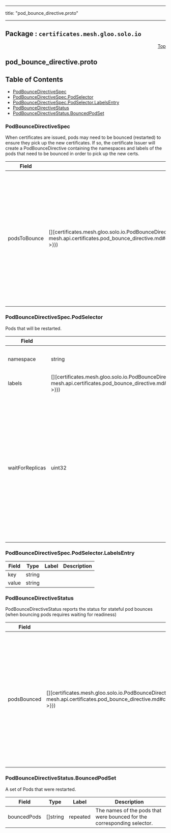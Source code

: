 
---

title: "pod_bounce_directive.proto"

---

## Package : `certificates.mesh.gloo.solo.io`



<a name="top"></a>

<a name="API Reference for pod_bounce_directive.proto"></a>
<p align="right"><a href="#top">Top</a></p>

## pod_bounce_directive.proto


## Table of Contents
  - [PodBounceDirectiveSpec](#certificates.mesh.gloo.solo.io.PodBounceDirectiveSpec)
  - [PodBounceDirectiveSpec.PodSelector](#certificates.mesh.gloo.solo.io.PodBounceDirectiveSpec.PodSelector)
  - [PodBounceDirectiveSpec.PodSelector.LabelsEntry](#certificates.mesh.gloo.solo.io.PodBounceDirectiveSpec.PodSelector.LabelsEntry)
  - [PodBounceDirectiveStatus](#certificates.mesh.gloo.solo.io.PodBounceDirectiveStatus)
  - [PodBounceDirectiveStatus.BouncedPodSet](#certificates.mesh.gloo.solo.io.PodBounceDirectiveStatus.BouncedPodSet)







<a name="certificates.mesh.gloo.solo.io.PodBounceDirectiveSpec"></a>

### PodBounceDirectiveSpec
When certificates are issued, pods may need to be bounced (restarted) to ensure they pick up the new certificates. If so, the certificate Issuer will create a PodBounceDirective containing the namespaces and labels of the pods that need to be bounced in order to pick up the new certs.


| Field | Type | Label | Description |
| ----- | ---- | ----- | ----------- |
| podsToBounce | [][certificates.mesh.gloo.solo.io.PodBounceDirectiveSpec.PodSelector]({{< ref "github.com.solo-io.gloo-mesh.api.certificates.pod_bounce_directive.md#certificates.mesh.gloo.solo.io.PodBounceDirectiveSpec.PodSelector" >}}) | repeated | A list of k8s pods to bounce (delete and cause a restart) when the certificate is issued. This will include the control plane pods as well as any pods which share a data plane with the target mesh. |
  





<a name="certificates.mesh.gloo.solo.io.PodBounceDirectiveSpec.PodSelector"></a>

### PodBounceDirectiveSpec.PodSelector
Pods that will be restarted.


| Field | Type | Label | Description |
| ----- | ---- | ----- | ----------- |
| namespace | string |  | The namespace in which the pods live. |
  | labels | [][certificates.mesh.gloo.solo.io.PodBounceDirectiveSpec.PodSelector.LabelsEntry]({{< ref "github.com.solo-io.gloo-mesh.api.certificates.pod_bounce_directive.md#certificates.mesh.gloo.solo.io.PodBounceDirectiveSpec.PodSelector.LabelsEntry" >}}) | repeated | Any labels shared by the pods. |
  | waitForReplicas | uint32 |  | Wait for this number of replacement pods to reach be fully Ready before deleting the next set of selected pods. This is used to ensure the control plane pods are allowed to restart before sidecars and gateways are restarted. |
  





<a name="certificates.mesh.gloo.solo.io.PodBounceDirectiveSpec.PodSelector.LabelsEntry"></a>

### PodBounceDirectiveSpec.PodSelector.LabelsEntry



| Field | Type | Label | Description |
| ----- | ---- | ----- | ----------- |
| key | string |  |  |
  | value | string |  |  |
  





<a name="certificates.mesh.gloo.solo.io.PodBounceDirectiveStatus"></a>

### PodBounceDirectiveStatus
PodBounceDirectiveStatus reports the status for stateful pod bounces (when bouncing pods requires waiting for readiness)


| Field | Type | Label | Description |
| ----- | ---- | ----- | ----------- |
| podsBounced | [][certificates.mesh.gloo.solo.io.PodBounceDirectiveStatus.BouncedPodSet]({{< ref "github.com.solo-io.gloo-mesh.api.certificates.pod_bounce_directive.md#certificates.mesh.gloo.solo.io.PodBounceDirectiveStatus.BouncedPodSet" >}}) | repeated | A list of k8s pods to bounce (delete and cause a restart) when the certificate is issued. This will include the control plane pods as well as any pods which share a data plane with the target mesh. |
  





<a name="certificates.mesh.gloo.solo.io.PodBounceDirectiveStatus.BouncedPodSet"></a>

### PodBounceDirectiveStatus.BouncedPodSet
A set of Pods that were restarted.


| Field | Type | Label | Description |
| ----- | ---- | ----- | ----------- |
| bouncedPods | []string | repeated | The names of the pods that were bounced for the corresponding selector. |
  




 <!-- end messages -->

 <!-- end enums -->

 <!-- end HasExtensions -->

 <!-- end services -->

